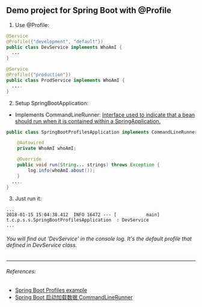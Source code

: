 Demo project for Spring Boot with @Profile
----------------------------------------------------
1. Use @Profile:
```java
@Service
@Profile({"development", "default"})
public class DevService implements WhoAmI {
  ...
}

@Service
@Profile({"production"})
public class ProdService implements WhoAmI {
  ....
}
```

2. Setup SpringBootApplication:
  * Implements CommandLineRunner: [Interface used to indicate that a bean should run when it is contained within a SpringApplication.](https://docs.spring.io/spring-boot/docs/current/api/org/springframework/boot/CommandLineRunner.html)
```java
public class SpringBootProfilesApplication implements CommandLineRunner {

	@Autowired
	private WhoAmI whoAmI;

	@Override
	public void run(String... strings) throws Exception {
		log.info(whoAmI.about());
	}
  ....
}
```

3. Just run it:
```
...
2018-01-15 15:04:38.412  INFO 16472 --- [           main] t.c.p.s.s.SpringBootProfilesApplication  : DevService
...
```
###### You will find out 'DevService' in the console log. It's the default profile that defined in DevService class.
----------------------------------------------------
###### References:
* [Spring Boot Profiles example](https://www.mkyong.com/spring-boot/spring-boot-profiles-example/)
* [Spring Boot 启动加载数据 CommandLineRunner](http://blog.csdn.net/catoop/article/details/50501710)
